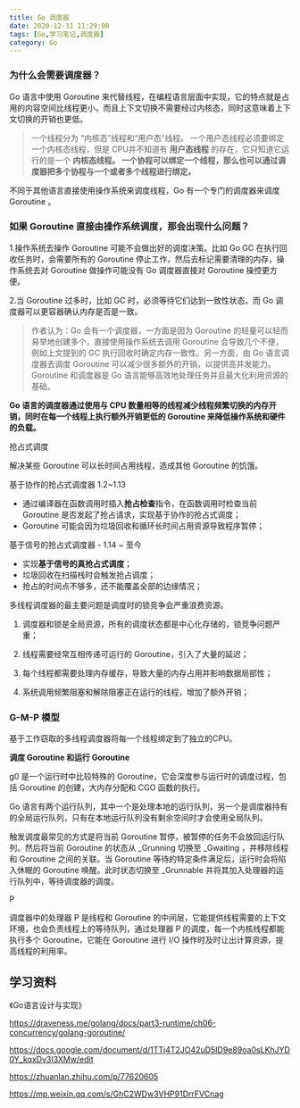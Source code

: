 ```yaml
---
title: Go 调度器
date: 2020-12-31 11:29:00
tags: [Go,学习笔记,调度器]
category: Go
---
```




### 为什么会需要调度器？

Go 语言中使用 Goroutine 来代替线程，在编程语言层面中实现，它的特点就是占用的内容空间比线程更小，而且上下文切换不需要经过内核态，同时这意味着上下文切换的开销也更低。

> 一个线程分为 “内核态”线程和“用户态”线程。 一个用户态线程必须要绑定一个内核态线程，但是 CPU并不知道有 **用户态线程** 的存在，它只知道它运行的是一个 **内核态线程。
> 一个协程可以绑定一个线程，那么也可以通过调度器把多个协程与一个或者多个线程进行绑定。**

不同于其他语言直接使用操作系统来调度线程，Go 有一个专门的调度器来调度 Goroutine 。



### 如果 Goroutine 直接由操作系统调度，那会出现什么问题？

1.操作系统去操作 Goroutine 可能不会做出好的调度决策。比如 Go GC 在执行回收任务时，会需要所有的 Goroutine 停止工作，然后去标记需要清理的内存，操作系统去对 Goroutine 做操作可能没有 Go 调度器直接对 Goroutine 操控更方便。

2.当 Goroutine 过多时，比如 GC 时，必须等待它们达到一致性状态。而 Go 调度器可以更容器确认内存是否是一致。

> 作者认为：Go 会有一个调度器，一方面是因为 Goroutine 的轻量可以轻而易举地创建多个，直接使用操作系统去调用 Goroutine 会导致几个不便，例如上文提到的 GC 执行回收时确定内存一致性。另一方面，由 Go 语言调度器去调度 Goroutine 可以减少很多额外的开销，以提供高并发能力。 Goroutine 和调度器是 Go 语言能够高效地处理任务并且最大化利用资源的基础。

**Go 语言的调度器通过使用与 CPU 数量相等的线程减少线程频繁切换的内存开销，同时在每一个线程上执行额外开销更低的 Goroutine 来降低操作系统和硬件的负载。**



抢占式调度

解决某些 Goroutine 可以长时间占用线程，造成其他 Goroutine 的饥饿。

基于协作的抢占式调度器 1.2~1.13

- 通过编译器在函数调用时插入**抢占检查**指令，在函数调用时检查当前 Goroutine 是否发起了抢占请求，实现基于协作的抢占式调度；
- Goroutine 可能会因为垃圾回收和循环长时间占用资源导致程序暂停；

基于信号的抢占式调度器 - 1.14 ~ 至今

- 实现**基于信号的真抢占式调度**；
- 垃圾回收在扫描栈时会触发抢占调度；
- 抢占的时间点不够多，还不能覆盖全部的边缘情况；

多线程调度器的最主要问题是调度时的锁竞争会严重浪费资源。

1. 调度器和锁是全局资源，所有的调度状态都是中心化存储的，锁竞争问题严重；

2. 线程需要经常互相传递可运行的 Goroutine，引入了大量的延迟；

3. 每个线程都需要处理内存缓存，导致大量的内存占用并影响数据局部性；

4. 系统调用频繁阻塞和解除阻塞正在运行的线程，增加了额外开销；

   

### **G-M-P 模型**

基于工作窃取的多线程调度器将每一个线程绑定到了独立的CPU。

**调度 Goroutine 和运行 Goroutine**

g0 是一个运行时中比较特殊的 Goroutine，它会深度参与运行时的调度过程，包括 Goroutine 的创建，大内存分配和 CGO 函数的执行。

Go 语言有两个运行队列，其中一个是处理本地的运行队列，另一个是调度器持有的全局运行队列，只有在本地运行队列没有剩余空间时才会使用全局队列。

触发调度最常见的方式是将当前 Goroutine 暂停，被暂停的任务不会放回运行队列。然后将当前 Goroutine 的状态从 _Grunning 切换至 _Gwaiting ，并移除线程和 Goroutine 之间的关联。当 Goroutine 等待的特定条件满足后，运行时会将陷入休眠的 Goroutine 唤醒。此时状态切换至 _Grunnable 并将其加入处理器的运行队列中，等待调度器的调度。

P

调度器中的处理器 P 是线程和 Goroutine 的中间层，它能提供线程需要的上下文环境，也会负责线程上的等待队列，通过处理器 P 的调度，每一个内核线程都能执行多个 Goroutine，它能在 Goroutine 进行 I/O 操作时及时让出计算资源，提高线程的利用率。





## 学习资料

《Go语言设计与实现》

https://draveness.me/golang/docs/part3-runtime/ch06-concurrency/golang-goroutine/

https://docs.google.com/document/d/1TTj4T2JO42uD5ID9e89oa0sLKhJYD0Y_kqxDv3I3XMw/edit

https://zhuanlan.zhihu.com/p/77620605

https://mp.weixin.qq.com/s/GhC2WDw3VHP91DrrFVCnag